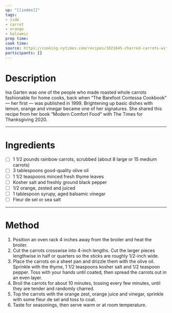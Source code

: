 ```yaml
---
up: "[[index]]"
tags:
- side
- carrot
- orange
- balsamic
prep time: 
cook time: 
source: https://cooking.nytimes.com/recipes/1021645-charred-carrots-with-orange-and-balsamic?smid=ck-grocery-list-ios
participants: [] 
---
```

# Description
Ina Garten was one of the people who made roasted whole carrots fashionable for home cooks, back when “The Barefoot Contessa Cookbook” — her first — was published in 1999. Brightening up basic dishes with lemon, orange and vinegar became one of her signatures. She shared this recipe from her book “Modern Comfort Food” with The Times for Thanksgiving 2020.

---

# Ingredients
- [ ] 1 1/2 pounds rainbow carrots, scrubbed (about 8 large or 15 medium carrots)
- [ ] 3 tablespoons good-quality olive oil
- [ ] 1 1/2 teaspoons minced fresh thyme leaves
- [ ] Kosher salt and freshly ground black pepper
- [ ] 1/2 orange, zested and juiced
- [ ] 1 tablespoon syrupy, aged balsamic vinegar
- [ ] Fleur de sel or sea salt

---

# Method
1. Position an oven rack 4 inches away from the broiler and heat the broiler.
2. Cut the carrots crosswise into 4-inch lengths. Cut the larger pieces lengthwise in half or quarters so the sticks are roughly 1/2-inch wide.
3. Place the carrots on a sheet pan and drizzle them with the olive oil. Sprinkle with the thyme, 1 1/2 teaspoons kosher salt and 1/2 teaspoon pepper. Toss with your hands until coated, then spread the carrots out in an even layer.
4. Broil the carrots for about 10 minutes, tossing every few minutes, until they are tender and randomly charred. 
5. Top the carrots with the orange zest, orange juice and vinegar, sprinkle with some fleur de sel and toss to coat. 
6. Taste for seasonings, then serve warm or at room temperature.